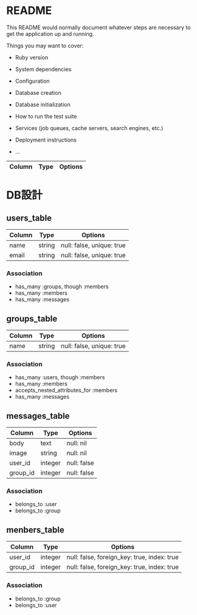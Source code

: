 # README

This README would normally document whatever steps are necessary to get the
application up and running.

Things you may want to cover:

* Ruby version

* System dependencies

* Configuration

* Database creation

* Database initialization

* How to run the test suite

* Services (job queues, cache servers, search engines, etc.)

* Deployment instructions

* ...

|Column|Type|Options|
|------|----|-------|


# DB設計
## users_table
|Column|Type|Options|
|------|----|-------|
|name|string|null: false, unique: true|
|email|string|null: false, unique: true|

### Association
- has_many :groups, though :members
- has_many :members
- has_many :messages

## groups_table
|Column|Type|Options|
|------|----|-------|
|name|string|null: false, unique: true|

### Association
- has_many :users, though :members
- has_many :members
- accepts_nested_attributes_for :members
- has_many :messages

## messages_table
|Column|Type|Options|
|------|----|-------|
|body|text|null: nil|
|image|string|null: nil|
|user_id|integer|null: false|
|group_id|integer|null: false|

### Association
- belongs_to :user
- belongs_to :group

## menbers_table
|Column|Type|Options|
|------|----|-------|
|user_id|integer|null: false, foreign_key: true, index: true|
|group_id|integer|null: false, foreign_key: true, index: true|

### Association
- belongs_to :group
- belongs_to :user
